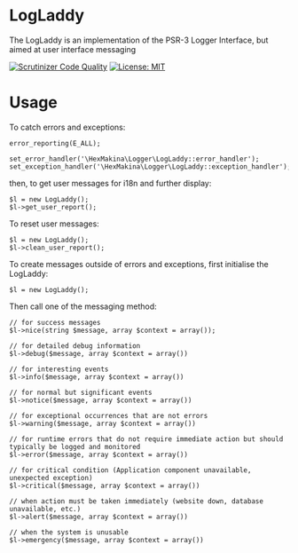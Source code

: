 
# LogLaddy
The LogLaddy is an implementation of the PSR-3 Logger Interface, but aimed at user interface messaging

[![Scrutinizer Code Quality](https://scrutinizer-ci.com/g/HexMakina/LogLaddy/badges/quality-score.png?b=main)](https://scrutinizer-ci.com/g/HexMakina/LogLaddy/?branch=main)
[![License: MIT](https://img.shields.io/badge/License-MIT-yellow.svg)](https://opensource.org/licenses/MIT)


# Usage

To catch errors and exceptions:

```
error_reporting(E_ALL);

set_error_handler('\HexMakina\Logger\LogLaddy::error_handler');
set_exception_handler('\HexMakina\Logger\LogLaddy::exception_handler');
```

then, to get user messages for i18n and further display:

```
$l = new LogLaddy();
$l->get_user_report();
```
To reset user messages:

```
$l = new LogLaddy();
$l->clean_user_report();
```



To create messages outside of errors and exceptions, first initialise the LogLaddy:
```
$l = new LogLaddy();
```

Then call one of the messaging method:

```
// for success messages
$l->nice(string $message, array $context = array());

// for detailed debug information
$l->debug($message, array $context = array())

// for interesting events
$l->info($message, array $context = array())

// for normal but significant events
$l->notice($message, array $context = array())

// for exceptional occurrences that are not errors
$l->warning($message, array $context = array())

// for runtime errors that do not require immediate action but should typically be logged and monitored
$l->error($message, array $context = array())

// for critical condition (Application component unavailable, unexpected exception)
$l->critical($message, array $context = array())

// when action must be taken immediately (website down, database unavailable, etc.)
$l->alert($message, array $context = array())

// when the system is unusable
$l->emergency($message, array $context = array())

```

